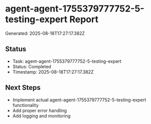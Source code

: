 # agent-agent-1755379777752-5-testing-expert Report

Generated: 2025-08-18T17:27:17.382Z

## Status
- Task: agent-agent-1755379777752-5-testing-expert
- Status: Completed
- Timestamp: 2025-08-18T17:27:17.382Z

## Next Steps
- Implement actual agent-agent-1755379777752-5-testing-expert functionality
- Add proper error handling
- Add logging and monitoring
